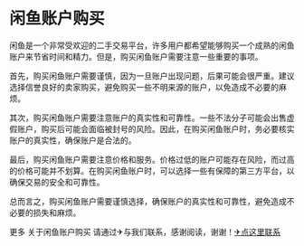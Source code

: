 # 闲鱼账户购买

闲鱼是一个非常受欢迎的二手交易平台，许多用户都希望能够购买一个成熟的闲鱼账户来节省时间和精力。但是，购买闲鱼账户需要注意一些重要的事项。

首先，购买闲鱼账户需要谨慎，因为一旦账户出现问题，后果可能会很严重。建议选择信誉良好的卖家购买，避免购买一些不明来源的账户，以免造成不必要的麻烦。

其次，购买闲鱼账户需要注意账户的真实性和可靠性。一些不法分子可能会出售虚假账户，购买后可能会面临被封号的风险。因此，在购买闲鱼账户时，务必要核实账户的真实性，确保账户是合法的。

最后，购买闲鱼账户需要注意价格和服务。价格过低的账户可能存在风险，而过高的价格可能并不划算。在购买闲鱼账户时，可以选择一些有保障的第三方平台，以确保交易的安全和可靠性。

总而言之，购买闲鱼账户需要谨慎选择，确保账户的真实性和可靠性，避免造成不必要的损失和麻烦。

更多 关于闲鱼账户购买 请通过✈与我们联系，感谢阅读，谢谢！[✈点这里联系](https://ss.k02.cc)